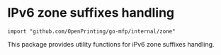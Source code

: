 # IPv6 zone suffixes handling

```
import "github.com/OpenPrinting/go-mfp/internal/zone"
```

This package provides utility functions for iPv6 zone suffixes handling.

<!-- vim:ts=8:sw=4:et:textwidth=72
-->
